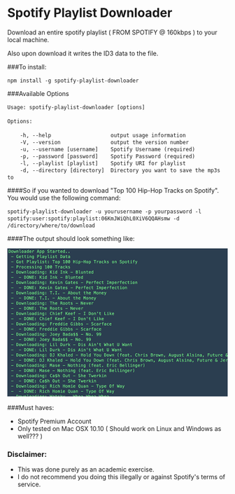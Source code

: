 # Spotify Playlist Downloader

Download an entire spotify playlist ( FROM SPOTIFY @ 160kbps ) to your local machine.

Also upon download it writes the ID3 data to the file.

###To install:

	npm install -g spotify-playlist-downloader


###Available Options

	
	Usage: spotify-playlist-downloader [options]
	
	Options:

	    -h, --help                   output usage information
	    -V, --version                output the version number
	    -u, --username [username]    Spotify Username (required)
	    -p, --password [password]    Spotify Password (required)
	    -l, --playlist [playlist]    Spotify URI for playlist
	    -d, --directory [directory]  Directory you want to save the mp3s to
	


####So if you wanted to download "Top 100 Hip-Hop Tracks on Spotify". You would use the following command:

	spotify-playlist-downloader -u yourusername -p yourpassword -l 	spotify:user:spotify:playlist:06KmJWiQhL0XiV6QQAHsmw -d /directory/where/to/download

####The output should look something like:

![image](spotify-downloader.png)



###Must haves:

- Spotify Premium Account
- Only tested on Mac OSX 10.10 ( Should work on Linux and Windows as well??? )

### Disclaimer:

- This was done purely as an academic exercise.
- I do not recommend you doing this illegally or against Spotify's terms of service.